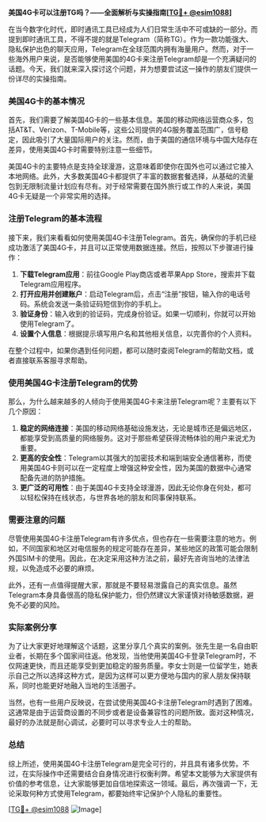 **美国4G卡可以注册TG吗？——全面解析与实操指南[[TG💪+ @esim1088](https://t.me/s/esim1088)]**

在当今数字化时代，即时通讯工具已经成为人们日常生活中不可或缺的一部分。而提到即时通讯工具，不得不提的就是Telegram（简称TG）。作为一款功能强大、隐私保护出色的聊天应用，Telegram在全球范围内拥有海量用户。然而，对于一些海外用户来说，是否能够使用美国的4G卡来注册Telegram却是一个充满疑问的话题。今天，我们就来深入探讨这个问题，并为想要尝试这一操作的朋友们提供一份详尽的实操指南。

### 美国4G卡的基本情况

首先，我们需要了解美国4G卡的一些基本信息。美国的移动网络运营商众多，包括AT&T、Verizon、T-Mobile等，这些公司提供的4G服务覆盖范围广，信号稳定，因此吸引了大量国际用户的关注。然而，由于美国的通信环境与中国大陆存在差异，使用美国4G卡时需要特别注意一些细节。

美国4G卡的主要特点是支持全球漫游，这意味着即使你在国外也可以通过它接入本地网络。此外，大多数美国4G卡都提供了丰富的数据套餐选择，从基础的流量包到无限制流量计划应有尽有。对于经常需要在国外旅行或工作的人来说，美国4G卡无疑是一个非常实用的选择。

### 注册Telegram的基本流程

接下来，我们来看看如何使用美国4G卡注册Telegram。首先，确保你的手机已经成功激活了美国4G卡，并且可以正常使用数据连接。然后，按照以下步骤进行操作：

1. **下载Telegram应用**：前往Google Play商店或者苹果App Store，搜索并下载Telegram应用程序。
2. **打开应用并创建账户**：启动Telegram后，点击“注册”按钮，输入你的电话号码。系统会发送一条验证码短信到你的手机上。
3. **验证身份**：输入收到的验证码，完成身份验证。如果一切顺利，你就可以开始使用Telegram了。
4. **设置个人信息**：根据提示填写用户名和其他相关信息，以完善你的个人资料。

在整个过程中，如果你遇到任何问题，都可以随时查阅Telegram的帮助文档，或者直接联系客服寻求帮助。

### 使用美国4G卡注册Telegram的优势

那么，为什么越来越多的人倾向于使用美国4G卡来注册Telegram呢？主要有以下几个原因：

1. **稳定的网络连接**：美国的移动网络基础设施发达，无论是城市还是偏远地区，都能享受到高质量的网络服务。这对于那些希望获得流畅体验的用户来说尤为重要。
2. **更高的安全性**：Telegram以其强大的加密技术和端到端安全通信著称，而使用美国4G卡则可以在一定程度上增强这种安全性，因为美国的数据中心通常配备先进的防护措施。
3. **更广泛的可用性**：由于美国4G卡支持全球漫游，因此无论你身在何处，都可以轻松保持在线状态，与世界各地的朋友和同事保持联系。

### 需要注意的问题

尽管使用美国4G卡注册Telegram有许多优点，但也存在一些需要注意的地方。例如，不同国家和地区对电信服务的规定可能存在差异，某些地区的政策可能会限制外国SIM卡的使用。因此，在决定采用这种方法之前，最好先咨询当地的法律法规，以免造成不必要的麻烦。

此外，还有一点值得提醒大家，那就是不要轻易泄露自己的真实信息。虽然Telegram本身具备很高的隐私保护能力，但仍然建议大家谨慎对待敏感数据，避免不必要的风险。

### 实际案例分享

为了让大家更好地理解这个话题，这里分享几个真实的案例。张先生是一名自由职业者，长期在多个国家间往返。他发现，当他使用美国4G卡登录Telegram时，不仅网速更快，而且还能享受到更加稳定的服务质量。李女士则是一位留学生，她表示自己之所以选择这种方式，是因为这样可以更方便地与国内的家人朋友保持联系，同时也能更好地融入当地的生活圈子。

当然，也有一些用户反映说，在尝试使用美国4G卡注册Telegram时遇到了困难。这通常是由于运营商设置的不同步或者是设备兼容性的问题所致。面对这种情况，最好的办法就是耐心调试，必要时可以寻求专业人士的帮助。

### 总结

综上所述，使用美国4G卡注册Telegram是完全可行的，并且具有诸多优势。不过，在实际操作中还需要结合自身情况进行权衡利弊。希望本文能够为大家提供有价值的参考信息，让大家能够更加自信地探索这一领域。最后，再次强调一下，无论采取何种方式使用Telegram，都要始终牢记保护个人隐私的重要性。

[[TG💪+ @esim1088](https://t.me/s/esim1088) ![Image](https://i.postimg.cc/4NQfJmqS/Snipaste-2025-05-13-00-14-12.png)]